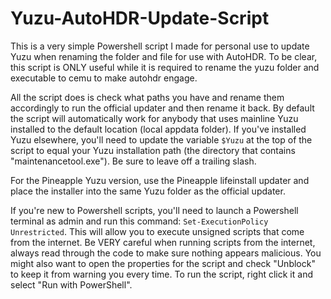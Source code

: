 # Yuzu-AutoHDR-Update-Script

This is a very simple Powershell script I made for personal use to update Yuzu when renaming the folder and file for use with AutoHDR. To be clear, this script is ONLY useful while it is required to rename the yuzu folder and executable to cemu to make autohdr engage.

All the script does is check what paths you have and rename them accordingly to run the official updater and then rename it back. By default the script will automatically work for anybody that uses mainline Yuzu installed to the default location (local appdata folder). If you've installed Yuzu elsewhere, you'll need to update the variable `$Yuzu` at the top of the script to equal your Yuzu installation path (the directory that contains "maintenancetool.exe"). Be sure to leave off a trailing slash.

For the Pineapple Yuzu version, use the Pineapple lifeinstall updater and place the installer into the same Yuzu folder as the official updater.

If you're new to Powershell scripts, you'll need to launch a Powershell terminal as admin and run this command: `Set-ExecutionPolicy Unrestricted`. This will allow you to execute unsigned scripts that come from the internet. Be VERY careful when running scripts from the internet, always read through the code to make sure nothing appears malicious. You might also want to open the properties for the script and check "Unblock" to keep it from warning you every time. To run the script, right click it and select "Run with PowerShell".
